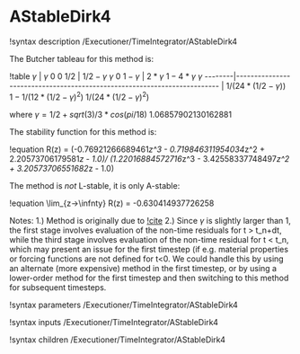 # AStableDirk4

!syntax description /Executioner/TimeIntegrator/AStableDirk4

The Butcher tableau for this method is:

!table
$\gamma$   | $\gamma$                   0                             0
1/2        | $1/2-\gamma$               $\gamma$                      0
$1-\gamma$ | $2*\gamma$                 $1-4*\gamma$                  $\gamma$
--------|-------------------------------------------------------------------------
        | $1/(24*(1/2-\gamma))$   $1 - 1/(12*(1/2-\gamma)^2)$  $1/(24*(1/2-\gamma)^2)$

where $\gamma = 1/2 + sqrt(3)/3 * cos(pi/18) ~ 1.06857902130162881$

The stability function for this method is:

!equation
R(z) = (-0.76921266689461*z^3 - 0.719846311954034*z^2 + 2.20573706179581*z - 1.0)/
       (1.22016884572716*z^3 - 3.42558337748497*z^2 + 3.20573706551682*z - 1.0)


The method is *not* L-stable, it is only A-stable:

!equation
\lim_{z->\infnty} R(z) = -0.630414937726258

Notes:
1.) Method is originally due to [!cite](crouzeix1975)
2.) Since $\gamma$ is slightly larger than 1, the first stage involves
    evaluation of the non-time residuals for t > t_n+dt, while the
    third stage involves evaluation of the non-time residual for t
    < t_n, which may present an issue for the first timestep (if
    e.g. material properties or forcing functions are not defined
    for t<0. We could handle this by using an alternate (more
    expensive) method in the first timestep, or by using a
    lower-order method for the first timestep and then switching to
    this method for subsequent timesteps.


!syntax parameters /Executioner/TimeIntegrator/AStableDirk4

!syntax inputs /Executioner/TimeIntegrator/AStableDirk4

!syntax children /Executioner/TimeIntegrator/AStableDirk4
